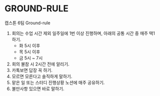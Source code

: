 # GROUND-RULE
캡스톤 6팀 Ground-rule
1. 회의는 수업 시간 제외 일주일에 1번 이상 진행하며, 아래의 공통 시간 중 매주 택1 하기.
    - 화 5시 이후
    - 목 5시 이후
    - 금 5시 ~ 7시
2. 회의 불참 시 2시간 전에 알리기.
3. 카톡보면 답장 꼭 하기.
4. 모르면 모른다고 솔직하게 말하기.
5. 맡은 일 또는 스터디 진행상황 노션에 매주 공유하기.
6. 불만사항 있으면 바로 말하기.
 
